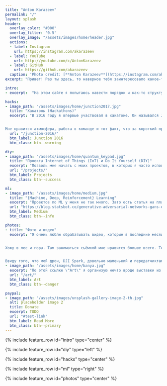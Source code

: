 ```yaml
---
title: "Anton Karazeev"
permalink: "/"
layout: splash
header:
  overlay_color: "#000"
  overlay_filter: '0.5'
  overlay_image: "/assets/images/home/header.jpg"
  actions:
  - label: Instagram
    url: https://instagram.com/akarazeev
  - label: YouTube
    url: http://youtube.com/c/AntonKarazeev
  - label: GitHub
    url: https://github.com/akarazeev
  caption: 'Photo credit: [**Anton Karazeev**](https://instagram.com/akarazeev)'
excerpt: "Привет! Раз ты здесь, то наверное тебя заинтересовало какое-то из моих видео на youtube, какой-то из моих проектов на гитхабе... а может и нет"

intro:
- excerpt:  "На этом сайте я попытаюсь навести порядок и как-то структурировать свои идеи/проекты/etc. Возможно, тебе будет интереснее просто посетить мои профили -- [YouTube](http://youtube.com/c/AntonKarazeev), [Instagram](https://instagram.com/akarazeev), [GitHub](https://github.com/akarazeev)"

hacks:
- image_path: "/assets/images/home/junction2017.jpg"
  title: "Хакатоны (Hackathons)"
  excerpt: "В 2016 году я впервые участвовал в хакатоне. Он назывался Junction 2016 и проходил в столице Финляндии -- Хельсинки. С тех пор я участвовал в 10+ хакатонах.


Мне нравится атмосфера, работа в команде и тот факт, что за короткий промежуток времени (обычно это 2 дня), мы делаем что-то \"новое и прикольное\""
  url: "/junction-2016/"
  btn_label: Junction 2016
  btn_class: btn--warning

diy:
- image_path: "/assets/images/home/quantum_keypad.jpg"
  title: "Проекты Internet of Things (IoT) и Do It Yourself (DIY)"
  excerpt: "Позволь мне начать с моих проектов, в которых я часто использую Raspberry Pi, Arduino и различные вспомогательные модули. Благодаря этому увлечению я научился паять, работать с проводами и пр."
  url: "/projects/"
  btn_label: Projects
  btn_class: btn--success

ml:
- image_path: "/assets/images/home/medium.jpg"
  title: "{Machine, Deep, Reinforcement} Learning"
  excerpt: "Проектов по ML у меня не так много. Зато есть статья на платформе Medium про GAN'ы. Когда-то я был на втором месте сразу за Goodfellow (создатель GAN'ов) на платформе Quora по количеству просмотров в теме Generative Adversarial Networks (GANs)"
  url: "https://blog.statsbot.co/generative-adversarial-networks-gans-engine-and-applications-f96291965b47"
  btn_label: Medium
  btn_class: btn--info

photos:
- title: "Фото и видео"
  excerpt: "Я очень люблю обрабатывать видео, которые в последние месяцы я стал часто снимать. До этого я фотографировал и любил засесть на какое-то время за обработку фотографий в Lightroom'e


Хожу в лес и горы. Там заниматься съёмкой мне нравится больше всего. Тем более помехи минимальны -- это важно при съёмке дроном


Ввиду того, что мой дрон, DJI Spark, довольно маленький и передатчиктам не самый сильный, в городе у меня пропадает связь между пультом и дроном. Не очень приятно. А вот в горах и лесах ситуация совсем другая"
- image_path: "/assets/images/home/banya.jpg"
  excerpt: "По этой ссылке \"Art\" я организую нечто вроде выставки из фотографий (\"оригиналов\" и ссылок на instagram) и видео (ссылки на youtube)"
  url: "/art/"
  btn_label: Art
  btn_class: btn--danger

paypal:
- image_path: "/assets/images/unsplash-gallery-image-2-th.jpg"
  alt: placeholder image 2
  title: Donate
  excerpt: TODO
  url: "#test-link"
  btn_label: Read More
  btn_class: btn--primary
---
```


{% include feature_row id="intro" type="center" %}

{% include feature_row id="diy" type="left" %}

{% include feature_row id="hacks" type="center" %}

{% include feature_row id="ml" type="right" %}

{% include feature_row id="photos" type="center" %}
